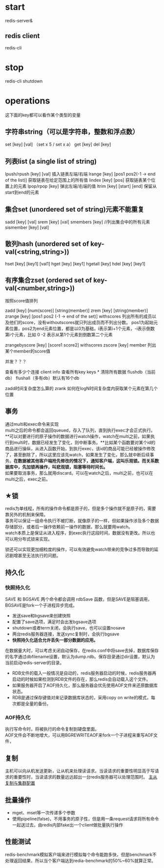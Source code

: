 # start
redis-server&
## redis client
redis-cli

# stop
redis-cli shutdown
 
# operations
这下面的key都可以看作某个类型的变量
## 字符串string（可以是字符串，整数和浮点数）
set [key] [val] （set x 5 / set x a）
get [key]
del [key]

## 列表list (a single list of string)
lpush/rpush [key] [val]  插入链表左端/右端
lrange [key] [pos1 pos2(-1 -> end of the list)]  获取链表在给定范围上的所有值
lindex [key] [pos]  获取链表某个位置上的元素
lpop/rpop [key]  弹出左端/右端的值
ltrim [key] [start] [end]  保留从start到end的元素

## 集合set (unordered set of string)元素不能重复
sadd [key] [val]
srem [key] [val]
smembers [key] //列出集合中的所有元素
sismember [key] [val]

## 散列hash (unordered set of key-val(<string,string>))
hset [key] [key1] [val1]
hget [key] [key1]
hgetall [key]
hdel [key] [key1]

## 有序集合zset (ordered set of key-val(<number,string>))
按照score值排列

zadd [key] [num(score)] [string(member)]
zrem [key] [string(member)]
zrange [key] [pos1 pos2 (-1 -> end of the set)] withscores    列出所有的成员以及他们的score，没有withoutscores就只列出成员而不列出分数。
pos1为起始元素位置，pos2为end元素位置，都是以0为基础，i表示第i+1个元素，-i表示倒数第i个元素，比如 0 -2 表示从第1个元素到倒数第二个元素

zrangebyscore [key] [score1 score2] withscores
zscore [key] member  列出某个member的score值

并发？？？

查看有多少个连接    client info
查看所有key        keys *
清除所有数据       flushdb（当前db） flushall（多有db）默认有16个db

zadd时间复杂度怎么算的
zrank 如何在logN时间复杂度内获取某个元素在第几个位置

## 事务
通过multi和exec命令来实现  
multi之后的命令都会返回queued，存入了队列，直到执行exec才会正式执行。
**可以对要进行的原子操作的数据进行watch操作，watch在multi之前，如果执行到multi时，数据已经发生了变化，则中断事务。**比如某个函数要对某个id的商品进行操纵，从进入函数开始，到执行exec，该id的商品可能已经被操作修改了，甚至删除了，所以这里应该先watch，如果发生了变化，那么就中断后续事务。**在数据被其他客户端抢先修改的情况下，通知客户端，这叫乐观锁。而关系数据库中，先加锁再操作，叫悲观锁，阻塞等待时间长。**  
如果要取消事务，那么就用discard。可以在watch之后，multi之前，也可以在multi之后，exec之前。

## ★锁
redis为单线程，所有的操作命令都是原子的，但是多个操作就不是原子的，需要靠另外的机制来保障。    
事务可以保证一组命令执行不被打断，就像原子的一样，但如果操作涉及多个数据存储部分，或者后一操作依赖前一操作的数据，那么就要用watch。    
watch本质上是保证从进入程序，到exec执行这段时间，数据没有更改。所以也可以用分布式锁来实现。   

锁还可以实现更加细粒度的操作，可以有效避免watch带来的竞争过多而导致的延迟剧增甚至无法执行的问题。

## 持久化
### 快照持久化
SAVE 和 BGSAVE 两个命令都会调用 rdbSave 函数，但是SAVE是阻塞调用，BGSAVE是fork一个子进程异步完成。  

* 发送save和bgsave来创建快照
* 配置了save选项，满足时会出发bgsave选项
* shutdown或者term关闭，会执行save，也可以设置nosave
* 两台redis服务器连接，发送sync复制时，会执行bgsave
* **快照持久化适合允许丢失一部分数据的应用。**

在数据量大时，可以考虑关闭自动保存，在redis.conf中将save去掉，数据库保存的名字通过dbfilename设置，默认为dump.rdb。保存目录通过dir设置，默认为当前启动redis-server的目录。

* RDB文件的载入一般情况是自动的，redis服务器启动的时候，redis服务器再启动的时候如果检测到RDB文件的存在，那么redis会自动载入这个文件。
* 如果服务器开启了AOF持久化，那么服务器会优先使用AOF文件来还原数据库状态。
* RDB是通过保存键值对来记录数据库状态的，采用copy on write的模式，每次都是全量的备份。

### AOF持久化
执行写命令时，将被执行的命令复制到硬盘里面。  
AOF文件会不断地增大，可以用BGREWRITEAOF来fork一个子进程来重写AOF文件，


## 复制
主机可以向从机发送更新，让从机来处理读请求。当读请求的重要性明显高于写请求的重要性时，当读请求的数量远远超出一台redis服务器可以处理范围时。
[主从复制与集群配置](http://blog.csdn.net/u011204847/article/details/51307044)

## 批量操作
* mget、mset等一次传递多个参数
* 使用pipeline(false)，不用事务的原子性，但是用一条request请求将所有命令一起送过去，由redis内部fake出一个client做批量执行操作

## 性能测试
redis-benchmark模拟客户端来进行模拟每个命令能跑多快，但是benchmark不处理返回结果，所以当个客户端达到redia-benchmark的50%~60%就算正常。